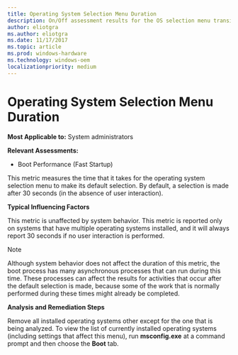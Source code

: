 ```yaml
---
title: Operating System Selection Menu Duration
description: On/Off assessment results for the OS selection menu transition phase 
author: eliotgra
ms.author: eliotgra
ms.date: 11/17/2017
ms.topic: article
ms.prod: windows-hardware
ms.technology: windows-oem
localizationpriority: medium
---
```


# Operating System Selection Menu Duration

**Most Applicable to:** System administrators

**Relevant Assessments:**

-   Boot Performance (Fast Startup)

This metric measures the time that it takes for the operating system selection menu to make its default selection. By default, a selection is made after 30 seconds (in the absence of user interaction).

**Typical Influencing Factors**

This metric is unaffected by system behavior. This metric is reported only on systems that have multiple operating systems installed, and it will always report 30 seconds if no user interaction is performed.

> [!NOTE]
> Although system behavior does not affect the duration of this metric, the boot process has many asynchronous processes that can run during this time. These processes can affect the results for activities that occur after the default selection is made, because some of the work that is normally performed during these times might already be completed.

**Analysis and Remediation Steps**

Remove all installed operating systems other except for the one that is being analyzed. To view the list of currently installed operating systems (including settings that affect this menu), run **msconfig.exe** at a command prompt and then choose the **Boot** tab.

